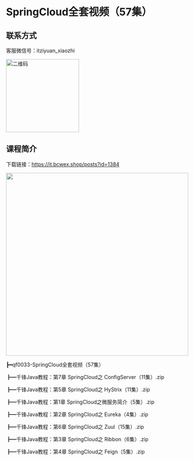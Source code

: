 # SpringCloud全套视频（57集）

## 联系方式

客服微信号：itziyuan_xiaozhi

<img src="https://ziyuanyun.oss-cn-guangzhou.aliyuncs.com/common/20240614073449/666b82192834a.jpg" width="200" height="200" alt="二维码">

## 课程简介

下载链接：https://it.bcwex.shop/posts?id=1384

<img src="https://ziyuanyun.oss-cn-guangzhou.aliyuncs.com/yun/20240515153922/664466aad831b.jpg" width="500" alt="">

  ┣━qf0033-SpringCloud全套视频（57集）

 ┣━千锋Java教程：第7章 SpringCloud之 ConfigServer（11集）.zip

 ┣━千锋Java教程：第5章 SpringCloud之 HyStrix（11集）.zip

 ┣━千锋Java教程：第1章 SpringCloud之微服务简介（5集）.zip

 ┣━千锋Java教程：第2章 SpringCloud之 Eureka（4集）.zip

 ┣━千锋Java教程：第6章 SpringCloud之 Zuul（15集）.zip

 ┣━千锋Java教程：第3章 SpringCloud之 Ribbon（6集）.zip

 ┣━千锋Java教程：第4章 SpringCloud之 Feign（5集）.zip

  